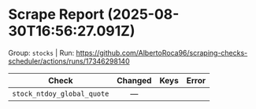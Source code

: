 # Scrape Report (2025-08-30T16:56:27.091Z)

Group: `stocks`  |  Run: https://github.com/AlbertoRoca96/scraping-checks-scheduler/actions/runs/17346298140

| Check | Changed | Keys | Error |
|---|:---:|:--|:--|
| `stock_ntdoy_global_quote` | — |  |  |
